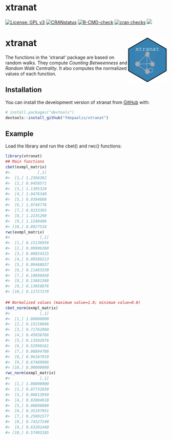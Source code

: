 
<!-- README.md is generated from README.Rmd. Please edit that file -->

# xtranat

<!-- badges: start -->
[![License: GPL v3](https://img.shields.io/badge/License-GPL%20v3-blue.svg)](https://www.gnu.org/licenses/gpl-3.0) 
[![CRANstatus](https://www.r-pkg.org/badges/version/xtranat)](https://CRAN.R-project.org/package=xtranat)
[![R-CMD-check](https://github.com/r-lib/usethis/actions/workflows/R-CMD-check.yaml/badge.svg)](https://github.com/fdepaolis/xtranat/actions/workflows/R-CMD-check.yaml)
[![cran checks](https://cranchecks.info/badges/xtranat)](https://cran.r-project.org/web/checks/check_results_xtranat.html)
[![](https://cranlogs.r-pkg.org/badges/xtranat)](https://cran.rstudio.com/web/packages/xtranat/index.html)
<!-- badges: end -->

# xtranat <img src="man/figures/logo.png" align="right" height="139" />

The functions in the ‘xtranat’ package are based on random walks. They
compute *Counting Betweenness* and *Random Walk Centrality*. It also
computes the normalized values of each function.

## Installation

You can install the development version of xtranat from
[GitHub](https://github.com/) with:

``` r
# install.packages("devtools")
devtools::install_github("fdepaolis/xtranat")
```

## Example

Load the library and run the cbet() and rwc() functions:

``` r
library(xtranat)
## Main functions
cbet(exmpl_matrix)
#>            [,1]
#>  [1,] 1.2366382
#>  [2,] 0.9450571
#>  [3,] 1.1395318
#>  [4,] 1.0476340
#>  [5,] 0.9394608
#>  [6,] 1.0749778
#>  [7,] 0.9233395
#>  [8,] 1.2235290
#>  [9,] 1.1248406
#> [10,] 0.8927518
rwc(exmpl_matrix)
#>             [,1]
#>  [1,] 0.15136956
#>  [2,] 0.09906360
#>  [3,] 0.09854315
#>  [4,] 0.09586213
#>  [5,] 0.09468037
#>  [6,] 0.11463330
#>  [7,] 0.10890458
#>  [8,] 0.13681588
#>  [9,] 0.13050876
#> [10,] 0.12727279

## Normalized values (maximum value=1.0; minimum value=0.0)
cbet_norm(exmpl_matrix)
#>             [,1]
#>  [1,] 1.00000000
#>  [2,] 0.15210046
#>  [3,] 0.71762060
#>  [4,] 0.45038766
#>  [5,] 0.13582676
#>  [6,] 0.52990161
#>  [7,] 0.08894708
#>  [8,] 0.96187919
#>  [9,] 0.67489966
#> [10,] 0.00000000
rwc_norm(exmpl_matrix)
#>             [,1]
#>  [1,] 1.00000000
#>  [2,] 0.07732030
#>  [3,] 0.06813950
#>  [4,] 0.02084618
#>  [5,] 0.00000000
#>  [6,] 0.35197051
#>  [7,] 0.25091577
#>  [8,] 0.74327240
#>  [9,] 0.63201440
#> [10,] 0.57493185
```
